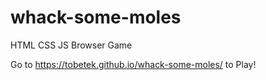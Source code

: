 # whack-some-moles
HTML CSS JS Browser Game

Go to https://tobetek.github.io/whack-some-moles/ to Play!
